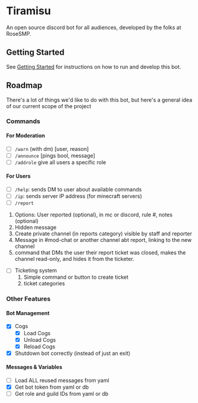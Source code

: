 # Tiramisu
An open source discord bot for all audiences, developed by the folks at RoseSMP.

## Getting Started
See [Getting Started](./doc/getting-started.md) for instructions on how to run and develop this bot.

## Roadmap
There's a lot of things we'd like to do with this bot, but here's a general idea of our current scope of the project

### Commands
#### For Moderation
- [ ] `/warn` (with dm) [user, reason]
- [ ] `/announce` [pings bool, message]
- [ ] `/addrole` give all users a specific role

#### For Users
- [ ] `/help`: sends DM to user about available commands
- [ ] `/ip`: sends server IP address (for minecraft servers)
- [ ]  `/report `
  1. Options: User reported (optional), in mc or discord, rule #, notes (optional)
  1. Hidden message 
  1. Create private channel (in reports category) visible by staff and reporter
  1. Message in #mod-chat or another channel abt report, linking to the new channel
  1. command that DMs the user their report ticket was closed, makes the channel read-only, and hides it from the ticketer.
- [ ] Ticketing system
  1. Simple command or button to create ticket
  1. ticket categories 

### Other Features
#### Bot Management
- [x] Cogs
  - [x] Load Cogs
  - [x] Unload Cogs
  - [x] Reload Cogs
- [x] Shutdown bot correctly (instead of just an exit)

#### Messages & Variables
- [ ] Load ALL reused messages from yaml
- [x] Get bot token from yaml or db
- [ ] Get role and guild IDs from yaml or db